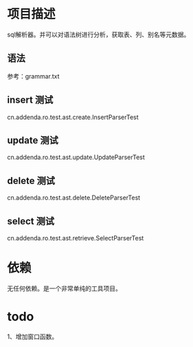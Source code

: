 # 项目描述

sql解析器。并可以对语法树进行分析，获取表、列、别名等元数据。

## 语法

参考：grammar.txt


## insert 测试

cn.addenda.ro.test.ast.create.InsertParserTest

## update 测试

cn.addenda.ro.test.ast.update.UpdateParserTest

## delete 测试

cn.addenda.ro.test.ast.delete.DeleteParserTest

## select 测试

cn.addenda.ro.test.ast.retrieve.SelectParserTest


# 依赖

无任何依赖。是一个非常单纯的工具项目。

# todo

1、增加窗口函数。
